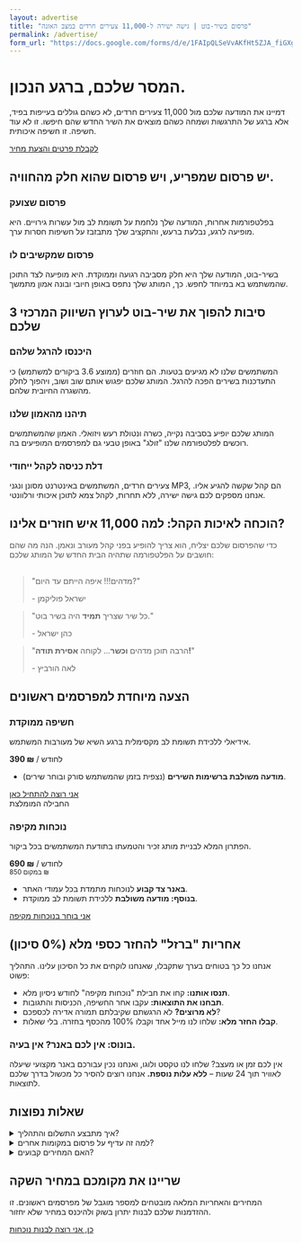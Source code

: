 ```yaml
---
layout: advertise
title: "פרסום בשיר-בוט | גישה ישירה ל-11,000 צעירים חרדים במצב האזנה"
permalink: /advertise/
form_url: "https://docs.google.com/forms/d/e/1FAIpQLSeVvAKfHt5ZJA_fiGXgSFIp6CB1ZBBUZIbPZ38NdXUo-hBhmw/viewform?usp=dialog"
---
```


<!-- ======================================================= -->
<!-- HERO SECTION - REWRITTEN (MILLER & WIEBE)             -->
<!-- ======================================================= -->
<div class="hero-section">
    <h1>המסר שלכם, ברגע הנכון.</h1>
    <p class="sub-headline">
        דמיינו את המודעה שלכם מול 11,000 צעירים חרדים, לא כשהם גוללים בעייפות בפיד, אלא ברגע של התרגשות ושמחה כשהם מוצאים את השיר החדש שהם חיפשו. זו לא עוד חשיפה. זו חשיפה איכותית.
    </p>
    <div class="cta-button-wrapper">
        <a href="{{ page.form_url }}" target="_blank" rel="noopener" class="cta-button">
            לקבלת פרטים והצעת מחיר
        </a>
    </div>
</div>

<!-- ======================================================= -->
<!-- PROBLEM/SOLUTION SECTION - REFINED (GODIN)             -->
<!-- ======================================================= -->
<div class="why-us-section">
    <h2>יש פרסום שמפריע, ויש פרסום שהוא חלק מהחוויה.</h2>
    <div class="problem-solution-grid">
        <div class="problem-card">
            <h3><i class="fas fa-bullhorn"></i> פרסום שצועק</h3>
            <p>בפלטפורמות אחרות, המודעה שלך נלחמת על תשומת לב מול עשרות גירויים. היא מופיעה לרגע, נבלעת ברעש, והתקציב שלך מתבזבז על חשיפות חסרות ערך.</p>
        </div>
        <div class="solution-card">
            <h3><i class="fas fa-headphones-alt"></i> פרסום שמקשיבים לו</h3>
            <p>בשיר-בוט, המודעה שלך היא חלק מסביבה רגועה וממוקדת. היא מופיעה לצד התוכן שהמשתמש בא במיוחד לחפש. כך, המותג שלך נתפס באופן חיובי ובונה אמון מתמשך.</p>
        </div>
    </div>
</div>

<!-- ======================================================= -->
<!-- BENEFITS SECTION - REWRITTEN FOR IMPACT (EYAL & WIEBE) -->
<!-- ======================================================= -->
<div class="benefits-grid-wrapper">
    <h2>3 סיבות להפוך את שיר-בוט לערוץ השיווק המרכזי שלכם</h2>
    <div class="benefits-grid">
        <div class="benefit-card">
            <div class="icon"><i class="fas fa-sync-alt"></i></div>
            <h3>היכנסו להרגל שלהם</h3>
            <p>המשתמשים שלנו לא מגיעים בטעות. הם חוזרים (ממוצע 3.6 ביקורים למשתמש) כי התעדכנות בשירים הפכה להרגל. המותג שלכם יפגוש אותם שוב ושוב, ויהפוך לחלק מהשגרה החיובית שלהם.</p>
        </div>
        <div class="benefit-card">
            <div class="icon"><i class="fas fa-shield-alt"></i></div>
            <h3>תיהנו מהאמון שלנו</h3>
            <p>המותג שלכם יופיע בסביבה נקייה, כשרה ונטולת רעש ויזואלי. האמון שהמשתמשים רוכשים לפלטפורמה שלנו "זולג" באופן טבעי גם למפרסמים המופיעים בה.</p>
        </div>
        <div class="benefit-card">
            <div class="icon"><i class="fas fa-door-open"></i></div>
            <h3>דלת כניסה לקהל ייחודי</h3>
            <p>צעירים חרדים, המשתמשים באינטרנט מסונן ונגני MP3, הם קהל שקשה להגיע אליו. אנחנו מספקים לכם גישה ישירה, ללא תחרות, לקהל צמא לתוכן איכותי ורלוונטי.</p>
        </div>
    </div>
</div>

<!-- ======================================================= -->
<!-- SOCIAL PROOF - REFRAMED (GODIN & MILLER)              -->
<!-- ======================================================= -->
<div class="social-proof-section">
    <h2>הוכחה לאיכות הקהל: למה 11,000 איש חוזרים אלינו?</h2>
    <p class="section-intro" style="max-width: 600px; margin: 0 auto 30px auto; color: #555;">כדי שהפרסום שלכם יצליח, הוא צריך להופיע בפני קהל מעורב ונאמן. הנה מה שהם חושבים על הפלטפורמה שתהיה הבית החדש של המותג שלכם:</p>
    <div class="testimonials-grid">
        <blockquote class="testimonial">
            <p>"מדהים!!! איפה הייתם עד היום?"</p>
            <footer>- ישראל פוליקמן</footer>
        </blockquote>
        <blockquote class="testimonial">
            <p>"כל שיר שצריך <strong>תמיד</strong> היה בשיר בוט."</p>
            <footer>- כהן ישראל</footer>
        </blockquote>
        <blockquote class="testimonial">
            <p>"הרבה תוכן מדהים <strong>וכשר</strong>... לקוחה <strong>אסירת תודה!</strong>"</p>
            <footer>- לאה הורביץ</footer>
        </blockquote>
    </div>
</div>

<!-- ======================================================= -->
<!-- PACKAGES SECTION - REFINED COPY (WIEBE)               -->
<!-- ======================================================= -->
<div class="packages-section">
    <h2>הצעה מיוחדת למפרסמים ראשונים</h2>
    <div class="packages-grid">
        <div class="package-card">
            <h3><i class="fas fa-crosshairs"></i> חשיפה ממוקדת</h3>
            <p class="package-for">אידיאלי ללכידת תשומת לב מקסימלית ברגע השיא של מעורבות המשתמש.</p>
            <div class="price-box">
                <strong>390 ₪</strong> / לחודש
            </div>
            <ul>
                <li><i class="fas fa-check-circle text-success"></i><strong>מודעה משולבת ברשימות השירים</strong> (נצפית בזמן שהמשתמש סורק ובוחר שירים).</li>
            </ul>
            <a href="{{ page.form_url }}" target="_blank" rel="noopener" class="package-cta">אני רוצה להתחיל כאן</a>
        </div>
        <div class="package-card package-card--recommended">
            <span class="package-badge">החבילה המומלצת</span>
            <h3><i class="fas fa-award"></i> נוכחות מקיפה</h3>
            <p class="package-for">הפתרון המלא לבניית מותג זכיר והטמעתו בתודעת המשתמשים בכל ביקור.</p>
            <div class="price-box">
                <strong>690 ₪</strong> / לחודש <br><small>במקום 850 ₪</small>
            </div>
            <ul>
                <li><i class="fas fa-check-circle text-success"></i><strong>באנר צד קבוע</strong> לנוכחות מתמדת בכל עמודי האתר.</li>
                <li><i class="fas fa-plus-circle text-primary"></i><strong>בנוסף: מודעה משולבת</strong> ללכידת תשומת לב ממוקדת.</li>
            </ul>
            <a href="{{ page.form_url }}" target="_blank" rel="noopener" class="package-cta">אני בוחר בנוכחות מקיפה</a>
        </div>
    </div>
</div>

<!-- ======================================================= -->
<!-- GUARANTEE - REFORMATTED (KRUG & MILLER)               -->
<!-- ======================================================= -->
<div class="guarantee-section">
    <div class="guarantee-content">
        <i class="fas fa-shield-alt"></i>
        <h2>אחריות "ברזל" להחזר כספי מלא (0% סיכון)</h2>
        <p>אנחנו כל כך בטוחים בערך שתקבלו, שאנחנו לוקחים את כל הסיכון עלינו. התהליך פשוט:</p>
        <ul class="guarantee-list">
            <li><i class="far fa-calendar-check"></i> <strong>תנסו אותנו:</strong> קחו את חבילת "נוכחות מקיפה" לחודש ניסיון מלא.</li>
            <li><i class="far fa-chart-bar"></i> <strong>תבחנו את התוצאות:</strong> עקבו אחר החשיפה, הכניסות והתגובות.</li>
            <li><i class="far fa-thumbs-down"></i> <strong>לא מרוצים?</strong> לא הרגשתם שקיבלתם תמורה אדירה לכספכם?</li>
            <li><i class="fas fa-undo-alt"></i> <strong>קבלו החזר מלא:</strong> שלחו לנו מייל אחד וקבלו 100% מהכסף בחזרה. בלי שאלות.</li>
        </ul>
    </div>
</div>

<!-- ======================================================= -->
<!-- BONUS & FAQ SECTION - (UNCHANGED, STILL IMPORTANT)    -->
<!-- ======================================================= -->
<div class="bonus-section">
    <h3><i class="fas fa-gift"></i> בונוס: אין לכם באנר? אין בעיה.</h3>
    <p>אין לכם זמן או מעצב? שלחו לנו טקסט ולוגו, ואנחנו נכין עבורכם באנר מקצועי שיעלה לאוויר תוך 24 שעות – <strong>ללא עלות נוספת.</strong> אנחנו רוצים להסיר כל מכשול בדרך שלכם לתוצאות.</p>
</div>
<div class="faq-section">
    <h2>שאלות נפוצות</h2>
    <details>
        <summary>איך מתבצע התשלום והתהליך?</summary>
        <div class="faq-answer">
            <p>פשוט. ממלאים את טופס הפנייה, אנחנו חוזרים אליכם עם כל הפרטים, ולאחר אישור נשלח קישור מאובטח לתשלום. הקמפיין שלכם יעלה לאוויר תוך יום עסקים אחד.</p>
        </div>
    </details>
    <details>
        <summary>למה זה עדיף על פרסום במקומות אחרים?</summary>
        <div class="faq-answer">
            <p>כי כאן אתם לא מתחרים על תשומת לב בפיד עמוס או בתיבת מייל מוצפת. אתם מופיעים בסביבה נקייה וממוקדת, בפני קהל שמגיע מרצונו ובמצב רוח חיובי. זו לא הפרעה, זו נוכחות.</p>
        </div>
    </details>
     <details>
        <summary>האם המחירים קבועים?</summary>
        <div class="faq-answer">
            <p>המחירים המצוינים הם מחירי השקה מיוחדים למפרסמים הראשונים. אנו צופים שהמחירים יעלו בעתיד ככל שהביקוש יגדל. הזמנה עכשיו מבטיחה לכם את המחיר הנוכחי.</p>
        </div>
    </details>
</div>

<!-- ======================================================= -->
<!-- FINAL CTA - REWRITTEN FOR AUTHENTIC URGENCY             -->
<!-- ======================================================= -->
<div class="cta-button-wrapper final-cta">
    <h2>שריינו את מקומכם במחיר השקה</h2>
    <p class="sub-headline">
       המחירים והאחריות המלאה מובטחים למספר מוגבל של מפרסמים ראשונים. זו ההזדמנות שלכם לבנות יתרון בשוק ולהיכנס במחיר שלא יחזור.
    </p>
    <a href="{{ page.form_url }}" target="_blank" rel="noopener" class="cta-button">
        כן, אני רוצה לבנות נוכחות
    </a>
</div>